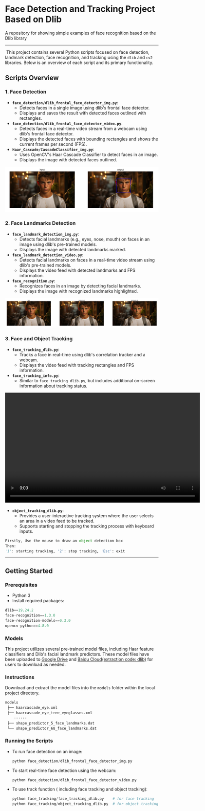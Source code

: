 # Face Detection and Tracking Project Based on Dlib
 A repository for showing simple examples of face recognition based on the Dlib library

------

​	This project contains several Python scripts focused on face detection, landmark detection, face recognition, and tracking using the `dlib` and `cv2` libraries. Below is an overview of each script and its primary functionality.

## Scripts Overview

### 1. Face Detection

- **`face_detection/dlib_frontal_face_detector_img.py`**:
  - Detects faces in a single image using dlib's frontal face detector.
  - Displays and saves the result with detected faces outlined with rectangles.
- **`face_detection/dlib_frontal_face_detector_video.py`**:
  - Detects faces in a real-time video stream from a webcam using dlib's frontal face detector.
  - Displays the detected faces with bounding rectangles and shows the current frames per second (FPS).
- **`Haar_Cascade/CascadeClassifier_img.py`**:
  - Uses OpenCV's Haar Cascade Classifier to detect faces in an image.
  - Displays the image with detected faces outlined.

![](assets/frontal_face_detector.png)

### 2. Face Landmarks Detection

- **`face_landmark_detection_img.py`**:
  - Detects facial landmarks (e.g., eyes, nose, mouth) on faces in an image using dlib's pre-trained models.
  - Displays the image with detected landmarks marked.
- **`face_landmark_detection_video.py`**:
  - Detects facial landmarks on faces in a real-time video stream using dlib's pre-trained models.
  - Displays the video feed with detected landmarks and FPS information.
- **`face_recognition.py`**:
  - Recognizes faces in an image by detecting facial landmarks.
  - Displays the image with recognized landmarks highlighted.

![](assets/Face_Landmarks.png)

### 3. Face and Object Tracking

- **`face_tracking_dlib.py`**:
  - Tracks a face in real-time using dlib's correlation tracker and a webcam.
  - Displays the video feed with tracking rectangles and FPS information.
- **`face_tracking_info.py`**:
  - Similar to `face_tracking_dlib.py`, but includes additional on-screen information about tracking status.

<video width="640" height="360" controls autoplay>
  <source src="assets/face_tracking.mp4" type="video/mp4">
  Your browser does not support the video tag.
</video>

- **`object_tracking_dlib.py`**:
  - Provides a user-interactive tracking system where the user selects an area in a video feed to be tracked.
  - Supports starting and stopping the tracking process with keyboard inputs.

```python
Firstly, Use the mouse to draw an object detection box
Then:
'1': starting tracking, '2': stop tracking, 'Esc': exit 
```

------

## Getting Started

### Prerequisites

- Python 3
- Install required packages:

```python
dlib==19.24.2
face-recognition==1.3.0
face-recognition-models==0.3.0
opencv-python==4.8.0
```

### Models

This project utilizes several pre-trained model files, including Haar feature classifiers and Dlib's facial landmark predictors. These model files have been uploaded to [Google Drive](https://drive.google.com/file/d/1fPyoU3EdS7ci2xBwMzytriceSQRk5YCM/view?usp=drive_link) and [Baidu Cloud(extraction code: dlib)](https://pan.baidu.com/s/1EjxcCdkaZGHGCSapSC9P4Q?pwd=dlib) for users to download as needed.

### Instructions

Download and extract the model files into the `models` folder within the local project directory.

```python
models
 ├── haarcascade_eye.xml
 ├── haarcascade_eye_tree_eyeglasses.xml
	······
 ├── shape_predictor_5_face_landmarks.dat
 └── shape_predictor_68_face_landmarks.dat
```

### Running the Scripts

- To run face detection on an image:

  ```python
  python face_detection/dlib_frontal_face_detector_img.py
  ```

- To start real-time face detection using the webcam:

  ```python
  python face_detection/dlib_frontal_face_detector_video.py
  ```

- To use track function ( including face tracking and object tracking):

  ```python
  python face_tracking/face_tracking_dlib.py	# for face tracking
  python face_tracking/object_tracking_dlib.py	# for object tracking
  ```

  
